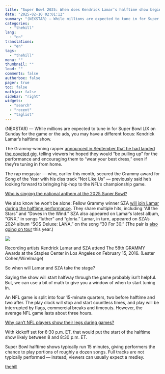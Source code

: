 ```yaml
---
title: "Super Bowl 2025: When does Kendrick Lamar’s halftime show begin?"
date: "2025-02-10 02:01:12"
summary: "(NEXSTAR) — While millions are expected to tune in for Super Bowl LIX on Sunday for the game or the ads, you may have a different focus: Kendrick Lamar’s halftime show. The Grammy-winning rapper announced in September that he had landed the coveted gig, telling viewers he hoped they would..."
categories:
  - "thehill"
lang:
  - "en"
translations:
  - "en"
tags:
  - "thehill"
menu: ""
thumbnail: ""
lead: ""
comments: false
authorbox: false
pager: true
toc: false
mathjax: false
sidebar: "right"
widgets:
  - "search"
  - "recent"
  - "taglist"
---
```


(NEXSTAR) — While millions are expected to tune in for Super Bowl LIX on Sunday for the game or the ads, you may have a different focus: Kendrick Lamar’s halftime show.

The Grammy-winning rapper [announced in September that he had landed the coveted gig](https://www.ktsm.com/news/rapper-kendrick-lamar-to-headline-super-bowl-lix-halftime-show), telling viewers he hoped they would “be pulling up” for the performance and encouraging them to “wear your best dress,” even if they’re tuning in from home.

The rap megastar — who, earlier this month, secured the Grammy award for Song of the Year with his diss track “Not Like Us” — previously said he’s looking forward to bringing hip-hop to the NFL’s championship game.

[Who is singing the national anthem at the 2025 Super Bowl?](https://thehill.com/homenews/nexstar_media_wire/5119439-who-is-singing-the-national-anthem-at-the-super-bowl/?ipid=promo-link-block1) 

We also know he won’t be alone: Fellow Grammy winner SZA [will join Lamar during the halftime performance](https://wgntv.com/news/trending/sza-to-join-kendrick-lamar-for-super-bowl-lix-halftime-show/). They share multiple hits, including “All the Stars” and “Doves in the Wind.” SZA also appeared on Lamar’s latest album, “GNX,” in songs “luther” and “gloria.” Lamar, in turn, appeared on SZA’s 2024 album “SOS Deluxe: LANA,” on the song “30 For 30.” (The pair is [also going on tour](https://wgntv.com/news/deans-list/kendrick-lamar-sza-playing-soldier-field-next-summer-in-national-tour/) this year.)

![](https://thehill.com/wp-content/uploads/sites/2/2025/02/GettyImages-510455300.jpg?strip=1)

Recording artists Kendrick Lamar and SZA attend The 58th GRAMMY Awards at the Staples Center in Los Angeles on February 15, 2016. (Lester Cohen/WireImage)

So when will Lamar and SZA take the stage?

Saying the show will start halfway through the game probably isn’t helpful. But, we can use a bit of math to give you a window of when to start tuning in.

An NFL game is split into four 15-minute quarters, two before halftime and two after. The play clock will stop and start countless times, and play will be interrupted by flags, commercial breaks and timeouts. However, the average NFL game lasts about three hours.

[Why can’t NFL players show their legs during games?](https://thehill.com/homenews/nexstar_media_wire/4461590-why-cant-nfl-players-show-their-legs-during-games/?ipid=promo-link-block2) 

With kickoff set for 6:30 p.m. ET, that would put the start of the halftime show likely between 8 and 8:30 p.m. ET.

Super Bowl halftime shows typically run 15 minutes, giving performers the chance to play portions of roughly a dozen songs. Full tracks are not typically performed — instead, viewers can usually expect a medley.

[thehill](https://thehill.com/homenews/nexstar_media_wire/5123861-super-bowl-2025-when-does-kendrick-lamars-halftime-show-begin/)
